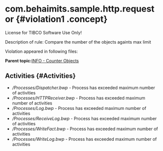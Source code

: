 # com.behaimits.sample.http.requestor {#violation1 .concept}

License for TIBCO Software Use Only!

Description of rule: Compare the number of the objects againts max limit

Violation appeared in following files:

**Parent topic:**[INFO - Counter Objects](../../../qa/rules/INFO_-_Counter_Objects.md)

## Activities {#Activities}

-   */Processes/Dispatcher.bwp* - Process has exceeded maximum number of activities
-   */Processes/HTTPReceiver.bwp* - Process has exceeded maximum number of activities
-   */Processes/Log.bwp* - Process has exceeded maximum number of activities
-   */Processes/ReceiveLog.bwp* - Process has exceeded maximum number of activities
-   */Processes/WriteFact.bwp* - Process has exceeded maximum number of activities
-   */Processes/WriteLog.bwp* - Process has exceeded maximum number of activities

